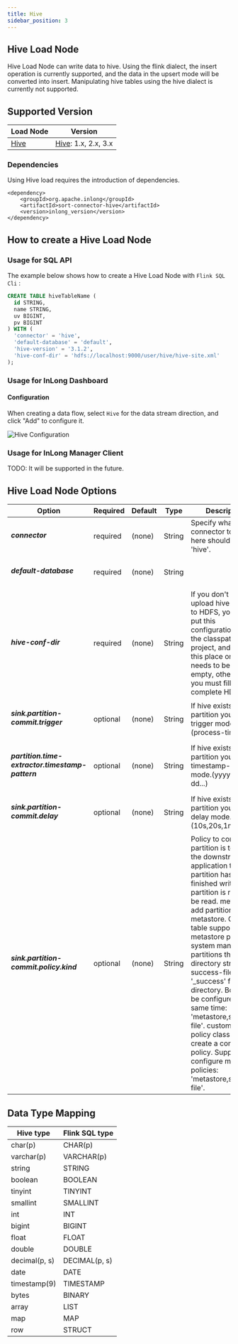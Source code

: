 ```yaml
---
title: Hive
sidebar_position: 3
---
```

## Hive Load Node
Hive Load Node can write data to hive. Using the flink dialect, the insert operation is currently supported, and the data in the upsert mode will be converted into insert.
Manipulating hive tables using the hive dialect is currently not supported.

## Supported Version

| Load Node                           | Version                                            | 
|-------------------------------------|----------------------------------------------------|
| [Hive](./hive.md) | [Hive](https://nightlies.apache.org/flink/flink-docs-master/docs/connectors/table/hive/overview/#supported-hive-versions): 1.x, 2.x, 3.x |

### Dependencies

Using Hive load requires the introduction of dependencies.

```
<dependency>
    <groupId>org.apache.inlong</groupId>
    <artifactId>sort-connector-hive</artifactId>
    <version>inlong_version</version>
</dependency>
```
## How to create a Hive Load Node

### Usage for SQL API

The example below shows how to create a Hive Load Node with `Flink SQL Cli` :

```sql
CREATE TABLE hiveTableName (
  id STRING,
  name STRING,
  uv BIGINT,
  pv BIGINT
) WITH (
  'connector' = 'hive',
  'default-database' = 'default',
  'hive-version' = '3.1.2',
  'hive-conf-dir' = 'hdfs://localhost:9000/user/hive/hive-site.xml'
);
```
### Usage for InLong Dashboard

#### Configuration
When creating a data flow, select `Hive` for the data stream direction, and click "Add" to configure it.

![Hive Configuration](img/hive.png)

### Usage for InLong Manager Client

TODO: It will be supported in the future.

## Hive Load Node Options
<table class="table table-bordered">
    <thead>
      <tr>
        <th class="text-left" style={{width: '25%'}}>Option</th>
        <th class="text-center" style={{width: '8%'}}>Required</th>
        <th class="text-center" style={{width: '7%'}}>Default</th>
        <th class="text-center" style={{width: '10%'}}>Type</th>
        <th class="text-center" style={{width: '50%'}}>Description</th>
      </tr>
    </thead>
    <tbody>
    <tr>
        <td><h5>connector</h5></td>
        <td>required</td>
        <td style={{wordWrap: 'break-word'}}>(none)</td>
        <td>String</td>
        <td>Specify what connector to use, here should be 'hive'.</td>
    </tr>
    <tr>
      <td><h5>default-database</h5></td>
      <td>required</td>
      <td style={{wordWrap: 'break-word'}}>(none)</td>
      <td>String</td>
      <td></td>
    </tr>
    <tr>
      <td><h5>hive-conf-dir</h5></td>
      <td>required</td>
      <td style={{wordWrap: 'break-word'}}>(none)</td>
      <td>String</td>
      <td>If you don't want to upload hive-site.xml to HDFS, 
      you can put this configuration into the classpath of the project,
      and then this place only needs to be not empty, 
      otherwise you must fill in the complete HDFS URL.</td>
    </tr>
    <tr>
      <td><h5>sink.partition-commit.trigger</h5></td>
      <td>optional</td>
      <td style={{wordWrap: 'break-word'}}>(none)</td>
      <td>String</td>
      <td>If hive exists partition you can set trigger mode.(process-time)</td>
    </tr>
    <tr>
      <td><h5>partition.time-extractor.timestamp-pattern</h5></td>
      <td>optional</td>
      <td style={{wordWrap: 'break-word'}}>(none)</td>
      <td>String</td>
      <td>If hive exists partition you can set timestamp-pattern mode.(yyyy-MM-dd...)</td>
    </tr>
    <tr>
      <td><h5>sink.partition-commit.delay</h5></td>
      <td>optional</td>
      <td style={{wordWrap: 'break-word'}}>(none)</td>
      <td>String</td>
      <td>If hive exists partition you can set delay  mode.(10s,20s,1m...)</td>
    </tr>
    <tr>
      <td><h5>sink.partition-commit.policy.kind</h5></td>
      <td>optional</td>
      <td style={{wordWrap: 'break-word'}}>(none)</td>
      <td>String</td>
      <td>Policy to commit a partition is to notify the downstream application that the partition has finished writing, 
      the partition is ready to be read. metastore: add partition to metastore. 
      Only hive table supports metastore policy, file system manages partitions through directory structure.
      success-file: add '_success' file to directory. Both can be configured at the same time: 'metastore,success-file'.
      custom: use policy class to create a commit policy.
      Support to configure multiple policies: 'metastore,success-file'.</td>
    </tr>
    </tbody>
</table>

## Data Type Mapping
<div class="wy-table-responsive">
<table class="colwidths-auto docutils">
    <thead>
      <tr>
        <th class="text-left">Hive type</th>
        <th class="text-left">Flink SQL type</th>
      </tr>
    </thead>
    <tbody>
    <tr>
      <td>char(p)</td>
      <td>CHAR(p)</td>
    </tr>
    <tr>
      <td>varchar(p)</td>
      <td>VARCHAR(p)</td>
    </tr>
    <tr>
      <td>string</td>
      <td>STRING</td>
    </tr>
    <tr>
      <td>boolean</td>
      <td>BOOLEAN</td>
    </tr>
    <tr>
      <td>tinyint</td>
      <td>TINYINT</td>
    </tr>     
    <tr>
      <td>smallint</td>
      <td>SMALLINT</td>
    </tr>    
   <tr>
      <td>int</td>
      <td>INT</td>
    </tr>
    <tr>
      <td>bigint</td>
      <td>BIGINT</td>
    </tr>
    <tr>
      <td>float</td>
      <td>FLOAT</td>
    </tr>
    <tr>
      <td>double</td>
      <td>DOUBLE</td>
    </tr>
    <tr>
      <td>decimal(p, s)</td>
      <td>DECIMAL(p, s)</td>
    </tr>
    <tr>
      <td>date</td>
      <td>DATE</td>
    </tr>
    <tr>
      <td>timestamp(9)</td>
      <td>TIMESTAMP</td>
    </tr>
    <tr>
      <td>bytes</td>
      <td>BINARY</td>
    </tr>   
    <tr>
      <td>array</td>
      <td>LIST</td>
    </tr>
    <tr>
      <td>map</td>
      <td>MAP</td>
    </tr>
    <tr>
      <td>row</td>
      <td>STRUCT</td>
    </tr>       
    </tbody>
</table>
</div>
